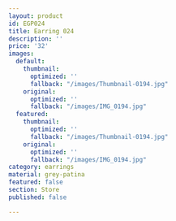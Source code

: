 ```yaml
---
layout: product
id: EGP024
title: Earring 024
description: ''
price: '32'
images:
  default:
    thumbnail:
      optimized: ''
      fallback: "/images/Thumbnail-0194.jpg"
    original:
      optimized: ''
      fallback: "/images/IMG_0194.jpg"
  featured:
    thumbnail:
      optimized: ''
      fallback: "/images/Thumbnail-0194.jpg"
    original:
      optimized: ''
      fallback: "/images/IMG_0194.jpg"
category: earrings
material: grey-patina
featured: false
section: Store
published: false

---
```

